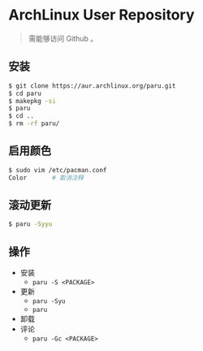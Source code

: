 # ArchLinux User Repository

> 需能够访问 Github 。

## 安装

```sh
$ git clone https://aur.archlinux.org/paru.git
$ cd paru
$ makepkg -si
$ paru
$ cd ..
$ rm -rf paru/
```

## 启用颜色

```sh
$ sudo vim /etc/pacman.conf
Color       # 取消注释
```

## 滚动更新

```sh
$ paru -Syyu
```

## 操作

- 安装
    - `paru -S <PACKAGE>`
- 更新
    - `paru -Syu`
    - `paru`
- 卸载
- 评论
    - `paru -Gc <PACKAGE>`
